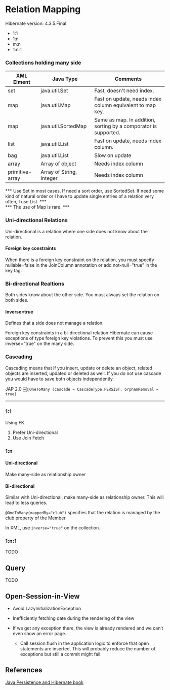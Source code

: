# Relation Mapping

Hibernate version: 4.3.5.Final

* 1:1
* 1:n
* m:n
* 1:n:1

### Collections holding many side

XML Elment | Java Type | Comments
-----------|-----------|---------
set | java.util.Set | Fast, doesn't need index.
map | java.util.Map | Fast on update, needs index column equivalent to map key.
map | java.util.SortedMap | Same as map. In addition, sorting by a comporator is supported.
list | java.util.List | Fast on update, needs index column.
bag | java.util.List | Slow on update
array | Array of object | Needs index column
primitive-array | Array of String, Integer | Needs index column

*** Use Set in most cases. If need a sort order, use SortedSet. If need some kind of natural order or I have to update single entries of a relation very often, I use List. *** <br />
*** The use of Map is rare. ***

### Uni-directional Relations

Uni-directional is a relation where one side does not know about the relation.

#### Foreign key constraints

When there is a foreign key constraint on the relation, you must specify nullable=false in the JoinColumn annotation or add not-null="true" in the key tag.

### Bi-directional Realtions

Both sides know about the other side. You must always set the relation on both sides.

#### Inverse=true

Defines that a side does not manage a relation.

Foreign key constraints in a bi-directional relation Hibernate can cause exceptions of type foreign key violations. To prevent this you must use inverse="true" on the many side. 

### Cascading

Cascading means that if you insert, update or delete an object, related objects are inserted, updated or deleted as well. If you do not use cascade you would have to save both objects independently. 

JAP 2.0 ￼`@OneToMany (cascade = CascadeType.PERSIST, orphanRemoval = true)`
***
### 1:1

Using FK

1. Prefer Uni-directional
2. Use Join Fetch

### 1:n

#### Uni-directional

Make many-side as relationship owner

#### Bi-directional

Similar with Uni-directional, make many-side as relationship owner. This will lead to less queries.

`@OneToMany(mappedBy="club")` specifies that the relation is managed by the club property of the Member.

In XML, use `inverse="true"` on the collection.

### 1:n:1

TODO

## Query

TODO

## Open-Session-in-View

* Avoid LazyInitializationException
* Inefficiently fetching date during the rendering of the view
* If we get any exception there, the view is already rendered and we can’t even show an error page. 

	- Call session.flush in the application logic to enforce that open statements are inserted. This will probably reduce the number of exceptions but still a commit might fail.


## References

[Java Persistence and Hibernate book](http://www.laliluna.com/hibernate-3-jpa-book-ebook.html)
